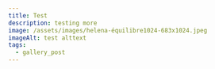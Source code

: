```yaml
---
title: Test
description: testing more
image: /assets/images/helena-équilibre1024-683x1024.jpeg
imageAlt: test alttext
tags:
  - gallery_post
---
```

#